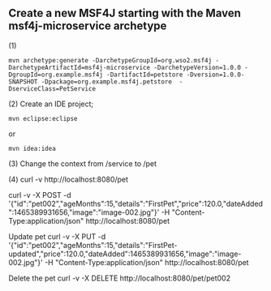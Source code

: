 ## Create a new MSF4J starting with the Maven msf4j-microservice archetype

(1) 
```
mvn archetype:generate -DarchetypeGroupId=org.wso2.msf4j -DarchetypeArtifactId=msf4j-microservice -DarchetypeVersion=1.0.0 -DgroupId=org.example.msf4j -DartifactId=petstore -Dversion=1.0.0-SNAPSHOT -Dpackage=org.example.msf4j.petstore  -DserviceClass=PetService
```
(2) Create an IDE project;
``` 
mvn eclipse:eclipse
``` 
or 
```
mvn idea:idea
```
(3) Change the context from /service to /pet

(4) curl -v http://localhost:8080/pet


curl -v -X POST -d '{"id":"pet002","ageMonths":15,"details":"FirstPet","price":120.0,"dateAdded":1465389931656,"image":"image-002.jpg"}' -H "Content-Type:application/json"  http://localhost:8080/pet

Update pet
curl -v -X PUT -d '{"id":"pet002","ageMonths":15,"details":"FirstPet-updated","price":120.0,"dateAdded":1465389931656,"image":"image-002.jpg"}' -H "Content-Type:application/json"  http://localhost:8080/pet

Delete the pet
curl -v -X DELETE http://localhost:8080/pet/pet002
